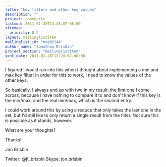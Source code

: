 ```yaml
---
title: "key filters and other key values"
description: ""
project: community
lastmod: 2011-01-28T13:28:07-08:00
sitemap:
  priority: 0.2
layout: mailinglistitem
mailinglist_id: "msg02144"
author_name: "Jonathan Brisbin"
project_section: "mailinglistitem"
sent_date: 2011-01-28T13:28:07-08:00
---
```



I figured I would run into this when I thought about implementing a min and max 
key filter: in order for this to work, I need to know the values of the other 
keys.

So basically, I always end up with two in my result: the first one I come 
across, because I have nothing to compare it to and don't know if this key is 
the min/max, and the real min/max, which is the second entry.

I could work around this by using a reduce that only takes the last one in the 
set, but I'd still like to only return a single result from the filter. Not 
sure this is possible as it stands, however.

What are your thoughts?

Thanks!

Jon Brisbin

Twitter: @j\\_brisbin
Skype: jon.brisbin

